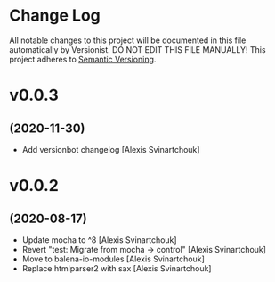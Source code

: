 # Change Log

All notable changes to this project will be documented in this file
automatically by Versionist. DO NOT EDIT THIS FILE MANUALLY!
This project adheres to [Semantic Versioning](http://semver.org/).

# v0.0.3
## (2020-11-30)

* Add versionbot changelog [Alexis Svinartchouk]

# v0.0.2
## (2020-08-17)

* Update mocha to ^8 [Alexis Svinartchouk]
* Revert "test: Migrate from mocha -> control" [Alexis Svinartchouk]
* Move to balena-io-modules [Alexis Svinartchouk]
* Replace htmlparser2 with sax [Alexis Svinartchouk]
